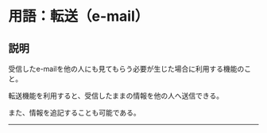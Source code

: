 # 用語：転送（e-mail）

## 説明

受信したe-mailを他の人にも見てもらう必要が生じた場合に利用する機能のこと。

転送機能を利用すると、受信したままの情報を他の人へ送信できる。

また、情報を追記することも可能である。

___

<br><br><br><br><br><br><br><br><br><br><br><br><br><br><br><br>
